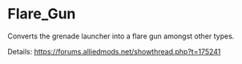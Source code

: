 # Flare_Gun
Converts the grenade launcher into a flare gun amongst other types.

Details: https://forums.alliedmods.net/showthread.php?t=175241
